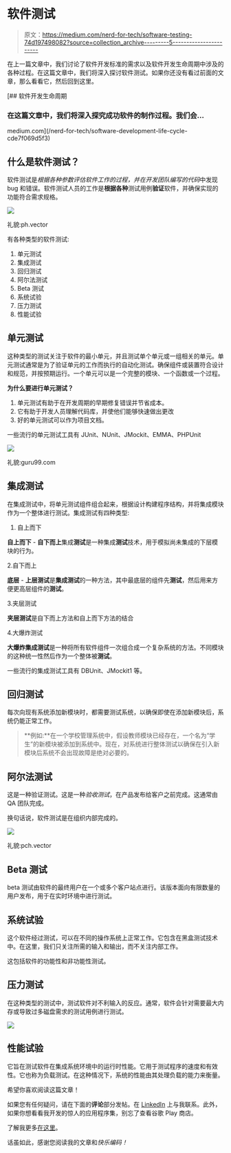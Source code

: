 # 软件测试

> 原文：<https://medium.com/nerd-for-tech/software-testing-74d197498082?source=collection_archive---------5----------------------->

在上一篇文章中，我们讨论了软件开发标准的需求以及软件开发生命周期中涉及的各种过程。在这篇文章中，我们将深入探讨软件测试。如果你还没有看过前面的文章，那么看看它，然后回到这里。

[](/nerd-for-tech/software-development-life-cycle-cde7f069d5f3) [## 软件开发生命周期

### 在这篇文章中，我们将深入探究成功软件的制作过程。我们会…

medium.com](/nerd-for-tech/software-development-life-cycle-cde7f069d5f3) 

## 什么是软件测试？

软件测试是*根据各种参数评估软件工作的过程，并在开发团队编写的代码*中发现 bug 和错误。软件测试人员的工作是**根据各种**测试用例**验证**软件，并确保实现的功能符合需求规格。

![](img/343a4148cb0ffa21bc4d47de69d0a0e5.png)

礼貌:ph.vector

有各种类型的软件测试:

1.  单元测试
2.  集成测试
3.  回归测试
4.  阿尔法测试
5.  Beta 测试
6.  系统试验
7.  压力测试
8.  性能试验

## 单元测试

这种类型的测试关注于软件的最小单元，并且测试单个单元或一组相关的单元。单元测试通常是为了验证单元的工作而执行的自动化测试。确保组件或装置符合设计和规范，并按预期运行。一个单元可以是一个完整的模块、一个函数或一个过程。

**为什么要进行单元测试？**

1.  单元测试有助于在开发周期的早期修复错误并节省成本。
2.  它有助于开发人员理解代码库，并使他们能够快速做出更改
3.  好的单元测试可以作为项目文档。

一些流行的单元测试工具有 JUnit、NUnit、JMockit、EMMA、PHPUnit

![](img/a6be4e551725d482c819fe3c7e66b32c.png)

礼貌:guru99.com

## 集成测试

在集成测试中，将单元测试组件组合起来，根据设计构建程序结构，并将集成模块作为一个整体进行测试。集成测试有四种类型:

1.  自上而下

**自上而下** - **自下而上**集成**测试**是一种集成**测试**技术，用于模拟尚未集成的下层模块的行为。

2.自下而上

**底层** - **上层测试**是**集成测试**的一种方法，其中最底层的组件先**测试**，然后用来方便更高层组件的**测试**。

3.夹层测试

**夹层测试**是自下而上方法和自上而下方法的结合

4.大爆炸测试

**大爆炸集成测试**是一种将所有软件组件一次组合成一个复杂系统的方法。不同模块的这种统一性然后作为一个整体被**测试**。

一些流行的集成测试工具有 DBUnit、JMockit1 等。

## 回归测试

每次向现有系统添加新模块时，都需要测试系统，以确保即使在添加新模块后，系统仍能正常工作。

> **例如:**在一个学校管理系统中，假设教师模块已经存在，一个名为“学生”的新模块被添加到系统中。现在，对系统进行整体测试以确保在引入新模块后系统不会出现故障是绝对必要的。

## 阿尔法测试

这是一种验证测试。这是一种*验收测试*，在产品发布给客户之前完成。这通常由 QA 团队完成。

换句话说，软件测试是在组织内部完成的。

![](img/72e9f127f832840a37428c5b61dd1501.png)

礼貌:pch.vector

## Beta 测试

beta 测试由软件的最终用户在一个或多个客户站点进行。该版本面向有限数量的用户发布，用于在实时环境中进行测试。

## 系统试验

这个软件经过测试，可以在不同的操作系统上正常工作。它包含在黑盒测试技术中。在这里，我们只关注所需的输入和输出，而不关注内部工作。

这包括软件的功能性和非功能性测试。

## 压力测试

在这种类型的测试中，测试软件对不利输入的反应。通常，软件会针对需要最大内存或导致过多磁盘需求的测试用例进行测试。

![](img/78ebea698d06984fe8c061fa11f8d2b3.png)

## 性能试验

它旨在测试软件在集成系统环境中的运行时性能。它用于测试程序的速度和有效性。它也称为负载测试。在这种情况下，系统的性能由其处理负载的能力来衡量。

希望你喜欢阅读这篇文章！

如果您有任何疑问，请在下面的**评论**部分发帖。在 [LinkedIn](https://www.linkedin.com/in/vaidhyanathansm/) 上与我联系。此外，如果你想看看我开发的惊人的应用程序集，别忘了查看谷歌 Play 商店。

了解我更多[在这里](https://vaidhyanathansm.tech/)。

话虽如此，感谢您阅读我的文章和*快乐编码！*